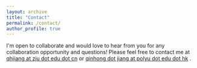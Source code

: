 ```yaml
---
layout: archive
title: "Contact"
permalink: /contact/
author_profile: true
---
```


I'm open to collaborate and would love to hear from you for any collaboration opportunity and questions! Please feel free to contact me at [qhjiang at zju dot edu dot cn](qhjiang@zju.edu.cn) or [qinhong dot jiang at polyu dot edu dot hk](qinhong.jiang@polyu.edu.hk) .